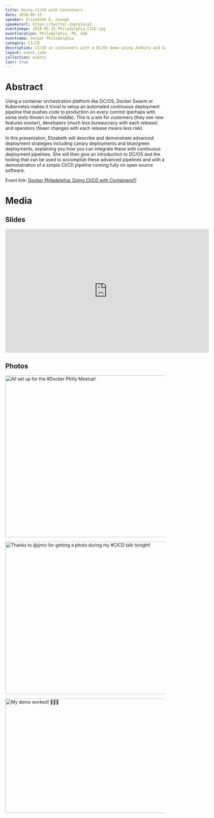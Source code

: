 ```yaml
---
title: Doing CI/CD with Containers 
date: 2018-05-15
speaker: Elizabeth K. Joseph
speakerurl: https://twitter.com/pleia2
eventimage: 2018-05-15_Philadelphia_CICD.jpg
eventlocation: Philadelphia, PA, USA
eventname: Docker Philadelphia
category: CI/CD
description: CI/CD on containers with a DC/OS demo using Jenkins and GitLab
layout: event.jade
collection: events
lunr: true
---
```


# Abstract

Using a container orchestration platform like DC/OS, Docker Swarm or Kubernetes makes it trivial to setup an automated continuous deployment pipeline that pushes code to production on every commit (perhaps with some tests thrown in the middle). This is a win for customers (they see new features sooner), developers (much less bureaucracy with each release) and operators (fewer changes with each release means less risk).

In this presentation, Elizabeth will describe and demonstrate advanced deployment strategies including canary deployments and blue/green deployments, explaining you how you can integrate these with continuous deployment pipelines. She will then give an introduction to DC/OS and the tooling that can be used to accomplish these advanced pipelines and with a demonstration of a simple CI/CD pipeline running fully on open source software.

Event link: <a href="https://events.docker.com/events/details/docker-philadelphia-presents-doing-cicd-with-containers">Docker Philadelphia: Doing CI/CD with Containers!!!</a>

# Media
## Slides



<iframe src="https://docs.google.com/presentation/d/12PF1hToVRVQcrP2BnpbuaCUwj4m9NGV2PxnLCaD7ijs/embed?start=false&loop=false&delayms=3000" frameborder="0" width="640" height="389" allowfullscreen="true" mozallowfullscreen="true" webkitallowfullscreen="true"></iframe>

## Photos

<a data-flickr-embed="true"  href="https://www.flickr.com/photos/pleia2/41416945184/in/photostream/" title="All set up for the #Docker Philly Meetup!"><img src="https://farm1.staticflickr.com/964/41416945184_cf29c6be44_z.jpg" width="640" height="509" alt="All set up for the #Docker Philly Meetup!"></a><script async src="//embedr.flickr.com/assets/client-code.js" charset="utf-8"></script>

<a data-flickr-embed="true"  href="https://www.flickr.com/photos/pleia2/42092283232/in/dateposted/" title="Thanks to @jjmiv for getting a photo during my #CICD talk tonight!"><img src="https://farm1.staticflickr.com/972/42092283232_5620f5017d_z.jpg" width="640" height="480" alt="Thanks to @jjmiv for getting a photo during my #CICD talk tonight!"></a><script async src="//embedr.flickr.com/assets/client-code.js" charset="utf-8"></script>

<a data-flickr-embed="true"  href="https://www.flickr.com/photos/pleia2/41417918764/in/photostream/" title="My demo worked! 🎉🎉🎉"><img src="https://farm1.staticflickr.com/946/41417918764_460bd39f79_z.jpg" width="640" height="360" alt="My demo worked! 🎉🎉🎉"></a><script async src="//embedr.flickr.com/assets/client-code.js" charset="utf-8"></script>
